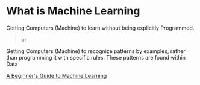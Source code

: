 # What is Machine Learning
Getting Computers (Machine) to learn without being explicitly Programmed.

> or

Getting Computers (Machine) to recognize patterns by examples, rather than programming it with specific rules. These patterns are found within Data












[A Beginner's Guide to Machine Learning](https://www.linkedin.com/pulse/beginners-guide-machine-learning-randy-lao-/?trk=v-feed "Permalink to ")
